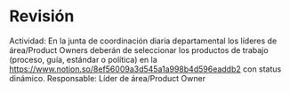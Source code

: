 # Revisión

Actividad: En la junta de coordinación diaria departamental los líderes de área/Product Owners deberán de seleccionar los productos de trabajo (proceso, guía, estándar o política) en la https://www.notion.so/8ef56009a3d545a1a998b4d596eaddb2 con status dinámico.
Responsable: Líder de área/Product Owner